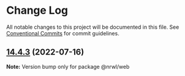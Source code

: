 # Change Log

All notable changes to this project will be documented in this file.
See [Conventional Commits](https://conventionalcommits.org) for commit guidelines.

## [14.4.3](https://github.com/nrwl/nx/compare/14.4.2...14.4.3) (2022-07-16)

**Note:** Version bump only for package @nrwl/web
